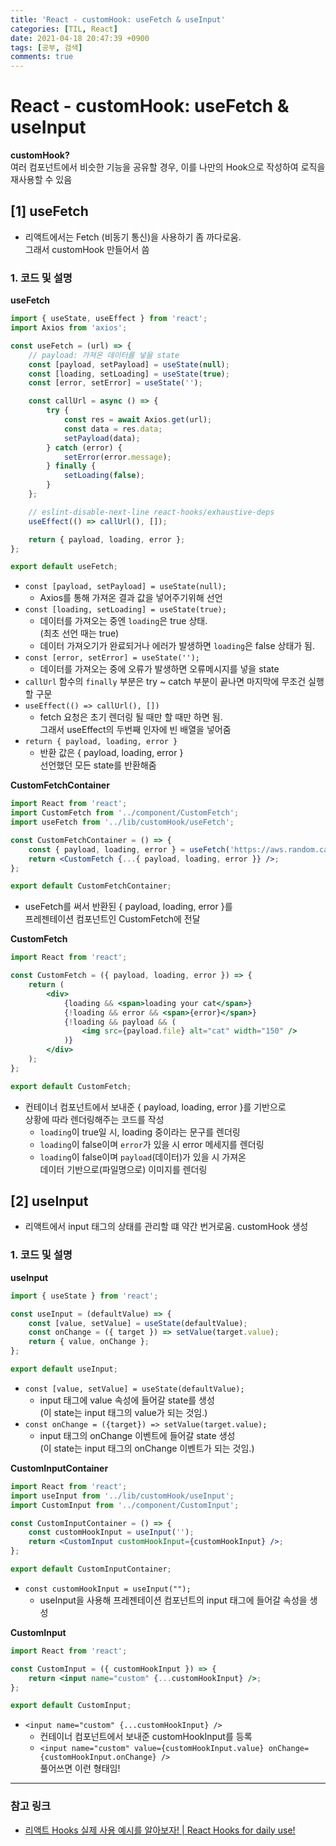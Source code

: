 ```yaml
---
title: 'React - customHook: useFetch & useInput'
categories: [TIL, React]
date: 2021-04-18 20:47:39 +0900
tags: [공부, 검색]
comments: true
---
```


# React - customHook: useFetch & useInput

**customHook?**  
여러 컴포넌트에서 비슷한 기능을 공유할 경우, 이를 나만의 Hook으로 작성하여 로직을 재사용할 수 있음

## **[1]** useFetch

-   리액트에서는 Fetch (비동기 통신)을 사용하기 좀 까다로움.  
     그래서 customHook 만들어서 씀

### **1**. 코드 및 설명

**useFetch**

```jsx
import { useState, useEffect } from 'react';
import Axios from 'axios';

const useFetch = (url) => {
    // payload: 가져온 데이터를 넣을 state
    const [payload, setPayload] = useState(null);
    const [loading, setLoading] = useState(true);
    const [error, setError] = useState('');

    const callUrl = async () => {
        try {
            const res = await Axios.get(url);
            const data = res.data;
            setPayload(data);
        } catch (error) {
            setError(error.message);
        } finally {
            setLoading(false);
        }
    };

    // eslint-disable-next-line react-hooks/exhaustive-deps
    useEffect(() => callUrl(), []);

    return { payload, loading, error };
};

export default useFetch;
```

-   `const [payload, setPayload] = useState(null);`
    -   Axios를 통해 가져온 결과 값을 넣어주기위해 선언
-   `const [loading, setLoading] = useState(true);`
    -   데이터를 가져오는 중엔 `loading`은 true 상태.  
         (최초 선언 때는 true)
    -   데이터 가져오기가 완료되거나 에러가 발생하면 `loading`은 false 상태가 됨.
-   `const [error, setError] = useState('');`
    -   데이터를 가져오는 중에 오류가 발생하면 오류메시지를 넣을 state
-   `callUrl` 함수의 `finally` 부분은 try ~ catch 부분이 끝나면 마지막에 무조건 실행할 구문
-   `useEffect(() => callUrl(), [])`
    -   fetch 요청은 초기 렌더링 될 때만 할 때만 하면 됨.  
         그래서 useEffect의 두번째 인자에 빈 배열을 넣어줌
-   `return { payload, loading, error }`
    -   반환 값은 { payload, loading, error }  
         선언했던 모든 state를 반환해줌

**CustomFetchContainer**

```jsx
import React from 'react';
import CustomFetch from '../component/CustomFetch';
import useFetch from '../lib/customHook/useFetch';

const CustomFetchContainer = () => {
    const { payload, loading, error } = useFetch('https://aws.random.cat/meow');
    return <CustomFetch {...{ payload, loading, error }} />;
};

export default CustomFetchContainer;
```

-   useFetch를 써서 반환된 { payload, loading, error }를  
     프레젠테이션 컴포넌트인 CustomFetch에 전달

**CustomFetch**

```jsx
import React from 'react';

const CustomFetch = ({ payload, loading, error }) => {
    return (
        <div>
            {loading && <span>loading your cat</span>}
            {!loading && error && <span>{error}</span>}
            {!loading && payload && (
                <img src={payload.file} alt="cat" width="150" />
            )}
        </div>
    );
};

export default CustomFetch;
```

-   컨테이너 컴포넌트에서 보내준 { payload, loading, error }를 기반으로  
     상황에 따라 렌더링해주는 코드를 작성
    -   `loading`이 true일 시, loading 중이라는 문구를 렌더링
    -   `loading`이 false이며 `error`가 있을 시 error 메세지를 렌더링
    -   `loading`이 false이며 `payload`(데이터)가 있을 시 가져온  
         데이터 기반으로(파일명으로) 이미지를 렌더링

## **[2]** useInput

-   리액트에서 input 태그의 상태를 관리할 떄 약간 번거로움. customHook 생성

### **1**. 코드 및 설명

**useInput**

```jsx
import { useState } from 'react';

const useInput = (defaultValue) => {
    const [value, setValue] = useState(defaultValue);
    const onChange = ({ target }) => setValue(target.value);
    return { value, onChange };
};

export default useInput;
```

-   `const [value, setValue] = useState(defaultValue);`
    -   input 태그에 value 속성에 들어갈 state를 생성  
         (이 state는 input 태그의 value가 되는 것임.)
-   `const onChange = ({target}) => setValue(target.value);`
    -   input 태그의 onChange 이벤트에 들어갈 state 생성  
         (이 state는 input 태그의 onChange 이벤트가 되는 것임.)

**CustomInputContainer**

```jsx
import React from 'react';
import useInput from '../lib/customHook/useInput';
import CustomInput from '../component/CustomInput';

const CustomInputContainer = () => {
    const customHookInput = useInput('');
    return <CustomInput customHookInput={customHookInput} />;
};

export default CustomInputContainer;
```

-   `const customHookInput = useInput("");`
    -   useInput을 사용해 프레젠테이션 컴포넌트의 input 태그에 들어갈 속성을 생성

**CustomInput**

```jsx
import React from 'react';

const CustomInput = ({ customHookInput }) => {
    return <input name="custom" {...customHookInput} />;
};

export default CustomInput;
```

-   `<input name="custom" {...customHookInput} />`
    -   컨테이너 컴포넌트에서 보내준 customHookInput를 등록
    -   `<input name="custom" value={customHookInput.value} onChange={customHookInput.onChange} />`  
         풀어쓰면 이런 형태임!

---

### **참고 링크**

-   [리액트 Hooks 실제 사용 예시를 알아보자! | React Hooks for daily use!](https://youtu.be/sZDvByH2mNU)
